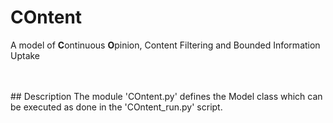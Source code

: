 # COntent
A model of **C**ontinuous **O**pinion, Content Filtering and Bounded Information Uptake

<br />
<br />
## Description
The module 'COntent.py' defines the Model class which can be executed as done in the 'COntent_run.py' script.
